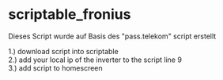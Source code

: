 # scriptable_fronius

Dieses Script wurde auf Basis des "pass.telekom" script erstellt <BR>


1.) download script into scriptable <BR>
2.) add your local ip of the inverter to the script line 9 <BR>
3.) add script to homescreen <BR>

